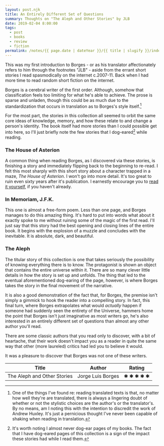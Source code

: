 ```yaml
---
layout: post.njk
title: An Entirely Different Set of Questions
summary: Thoughts on "The Aleph and Other Stories" by JLB
date: 2019-02-04 8:00:00
tags:
  - post
  - books
  - review
  - fiction
permalink: /notes/{{ page.date | dateYear }}/{{ title | slugify }}/index.html
---
```


This was my first introduction to Borges - or as his translator affectionately refers to him through the footnotes "JLB" - aside from the errant short stories I read spasmodically on the internet c.2007-11. Back when I had more time to read random short fiction on the internet.

Borges is a cerebral writer of the first order. Although, somehow that classification feels too limiting for what he's able to achieve. The prose is sparse and unladen, though this could be as much due to the standardization that occurs in translation as to Borges's style itself.[^1]

For the most part, the stories in this collection all seemed to orbit the same core ideas of knowledge, memory, and how these relate to and change a person's identity. The book itself had more stories than I could possible get into here, so I'll just briefly note the few stories that I dog-eared[^2] while reading.

### The House of Asterion

A common thing when reading Borges, as I discovered via these stories, is finishing a story and immediately flipping back to the beginning to re-read. I felt this most sharply with this short story about a character trapped in a maze, _The House of Asterion_. I won't go into more detail. It's too great to ruin even sixty years after it's publication. I earnestly encourage you to [read it yourself](http://ddm.ace.ed.ac.uk/project-files/Asterion/story.html), if you haven't already.

### In Memoriam, J.F.K.

This one is almost a free-form poem. Less than one page, and Borges manages to do this amazing thing. It's hard to put into words what about it exactly spoke to me without ruining some of the magic of the first read. I'll just say that this story had the best opening and closing lines of the entire book. It begins with the explosion of a muzzle and concludes with the inevitable. It is absolute, dark, and beautiful.

### The Aleph

The titular story of this collection is one that takes seriously the possibility of knowing everything there is to know. The protagonist is shown an object that contains the entire universe within it. There are so many clever little details in how the story is set up and unfolds. The thing that led to the eventual aforementioned dog-earing of the page, however, is where Borges takes the story in the final movement of the narrative.

It is also a good demonstration of the fact that, for Borges, the premise isn't simply a gimmick to hook the reader into a compelling story. In fact, this final turn, where Borges extrapolates what would _actually_ happen if someone had suddenly seen the entirety of the Universe, hammers home the point that Borges isn't just imaginative as most writers go, he's also interested in an entirely different set of questions than almost any other author you'll read.

There are some classic authors that you read only to discover, with a bit of heartache, that their work doesn't impact you as a reader in quite the same way that other (more laureled) critics had led you to believe it would.

It was a pleasure to discover that Borges was not one of these writers.

| Title                       | Author            | Rating    |
| --------------------------- | ----------------- | --------- |
| The Aleph and Other Stories | Jorge Luis Borges | ✱ ✱ ✱ ✱ ✱ |

[^1]: One of the things I've found re: reading translated texts is that, no matter how well they're are translated, there is always a lingering doubt of whether or not the stylistic choices are the author's or the translator's. By no means, am I noting this with the intention to discredit the work of Andrew Huxley. It's just a pernicious thought I've never been capable of shaking when reading in translation.
[^2]: It's worth noting I almost never dog-ear pages of my books. The fact that I have dog-eared pages of this collection is a sign of the impact these stories had while I read them.
